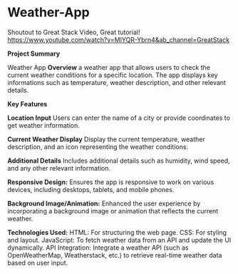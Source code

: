 # Weather-App
Shoutout to Great Stack Video, Great tutorial!
https://www.youtube.com/watch?v=MIYQR-Ybrn4&ab_channel=GreatStack


**Project Summary**

Weather App
**Overview**
a weather app that allows users to check the current weather conditions for a specific location. The app displays key informations such as temperature, weather description, and other relevant details.

**Key Features**

**Location Input**
Users can enter the name of a city or provide coordinates to get weather information.



**Current Weather Display**
Display the current temperature, weather description, and an icon representing the weather conditions.

**Additional Details**
Includes additional details such as humidity, wind speed, and any other relevant information.

**Responsive Design:**
Ensures the app is responsive to work on various devices, including desktops, tablets, and mobile phones.

**Background Image/Animation:**
Enhanced  the user experience by incorporating a background image or animation that reflects the current weather.

**Technologies Used:**
HTML: For structuring the web page.
CSS: For styling and layout.
JavaScript: To fetch weather data from an API and update the UI dynamically.
API Integration:
Integrate a weather API (such as OpenWeatherMap, Weatherstack, etc.) to retrieve real-time weather data based on user input.


 
